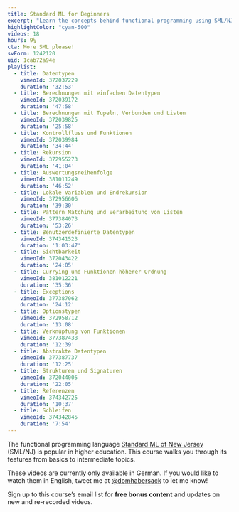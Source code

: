 ```yaml
---
title: Standard ML for Beginners
excerpt: "Learn the concepts behind functional programming using SML/NJ. (Currently only available in German.)"
highlightColor: "cyan-500"
videos: 18
hours: 9¼
cta: More SML please!
svForm: 1242120
uid: 1cab72a94e
playlist:
  - title: Datentypen
    vimeoId: 372037229
    duration: '32:53'
  - title: Berechnungen mit einfachen Datentypen
    vimeoId: 372039172
    duration: '47:58'
  - title: Berechnungen mit Tupeln, Verbunden und Listen
    vimeoId: 372039825
    duration: '25:58'
  - title: Kontrollfluss und Funktionen
    vimeoId: 372039984
    duration: '34:44'
  - title: Rekursion
    vimeoId: 372955273
    duration: '41:04'
  - title: Auswertungsreihenfolge
    vimeoId: 381011249
    duration: '46:52'
  - title: Lokale Variablen und Endrekursion
    vimeoId: 372956606
    duration: '39:30'
  - title: Pattern Matching und Verarbeitung von Listen
    vimeoId: 377384073
    duration: '53:26'
  - title: Benutzerdefinierte Datentypen
    vimeoId: 374341523
    duration: '1:03:47'
  - title: Sichtbarkeit
    vimeoId: 372043422
    duration: '24:05'
  - title: Currying und Funktionen höherer Ordnung
    vimeoId: 381012221
    duration: '35:36'
  - title: Exceptions
    vimeoId: 377387062
    duration: '24:12'
  - title: Optionstypen
    vimeoId: 372958712
    duration: '13:08'
  - title: Verknüpfung von Funktionen
    vimeoId: 377387438
    duration: '12:39'
  - title: Abstrakte Datentypen
    vimeoId: 377387737
    duration: '12:25'
  - title: Strukturen und Signaturen
    vimeoId: 372044005
    duration: '22:05'
  - title: Referenzen
    vimeoId: 374342725
    duration: '10:37'
  - title: Schleifen
    vimeoId: 374342845
    duration: '7:54'
---
```

The functional programming language [Standard ML of New Jersey](https://www.smlnj.org) (SML/NJ) is popular in higher education. This course walks you through its features from basics to intermediate topics.

These videos are currently only available in German. If you would like to watch them in English, tweet me at [@domhabersack](https://twitter.com/domhabersack) to let me know!

Sign up to this course’s email list for **free bonus content** and updates on new and re-recorded videos.
